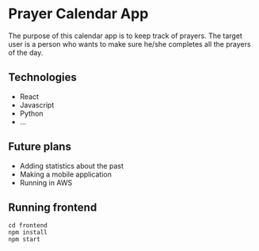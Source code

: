 # Prayer Calendar App
The purpose of this calendar app is to keep track of prayers. The target user is a person who wants to make sure he/she completes all the prayers of the day. 

## Technologies
* React
* Javascript
* Python
* ...

## Future plans
* Adding statistics about the past
* Making a mobile application
* Running in AWS

## Running frontend
```
cd frontend
npm install
npm start
```